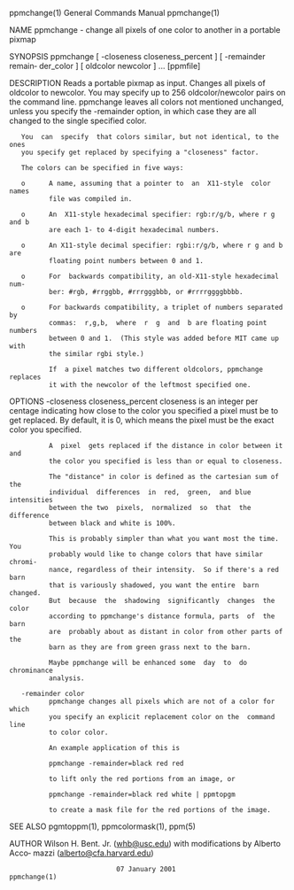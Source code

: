 ppmchange(1)               General Commands Manual               ppmchange(1)

NAME
       ppmchange  -  change  all pixels of one color to another in a portable
       pixmap

SYNOPSIS
       ppmchange  [  -closeness  closeness_percent  ]  [  -remainder  remain‐
       der_color ] [ oldcolor newcolor ] ...  [ppmfile]

DESCRIPTION
       Reads  a  portable pixmap as input.  Changes all pixels of oldcolor to
       newcolor.  You may specify up to 256 oldcolor/newcolor  pairs  on  the
       command  line.   ppmchange  leaves all colors not mentioned unchanged,
       unless you specify the -remainder option, in which case they  are  all
       changed to the single specified color.

       You  can  specify  that colors similar, but not identical, to the ones
       you specify get replaced by specifying a "closeness" factor.

       The colors can be specified in five ways:

       o      A name, assuming that a pointer to  an  X11-style  color  names
              file was compiled in.

       o      An  X11-style hexadecimal specifier: rgb:r/g/b, where r g and b
              are each 1- to 4-digit hexadecimal numbers.

       o      An X11-style decimal specifier: rgbi:r/g/b, where r g and b are
              floating point numbers between 0 and 1.

       o      For  backwards compatibility, an old-X11-style hexadecimal num‐
              ber: #rgb, #rrggbb, #rrrgggbbb, or #rrrrggggbbbb.

       o      For backwards compatibility, a triplet of numbers separated  by
              commas:  r,g,b,  where  r  g  and  b are floating point numbers
              between 0 and 1.  (This style was added before MIT came up with
              the similar rgbi style.)

              If  a pixel matches two different oldcolors, ppmchange replaces
              it with the newcolor of the leftmost specified one.

OPTIONS
       -closeness closeness_percent
              closeness is an integer per centage indicating how close to the
              color  you  specified  a  pixel  must  be  to get replaced.  By
              default, it is 0, which means the pixel must be the exact color
              you specified.

              A  pixel  gets replaced if the distance in color between it and
              the color you specified is less than or equal to closeness.

              The "distance" in color is defined as the cartesian sum of  the
              individual  differences  in  red,  green,  and blue intensities
              between the two  pixels,  normalized  so  that  the  difference
              between black and white is 100%.

              This is probably simpler than what you want most the time.  You
              probably would like to change colors that have similar  chromi‐
              nance, regardless of their intensity.  So if there's a red barn
              that is variously shadowed, you want the entire  barn  changed.
              But  because  the  shadowing  significantly  changes  the color
              according to ppmchange's distance formula, parts  of  the  barn
              are  probably about as distant in color from other parts of the
              barn as they are from green grass next to the barn.

              Maybe ppmchange will be enhanced some  day  to  do  chrominance
              analysis.

       -remainder color
              ppmchange changes all pixels which are not of a color for which
              you specify an explicit replacement color on the  command  line
              to color color.

              An example application of this is

              ppmchange -remainder=black red red

              to lift only the red portions from an image, or

              ppmchange -remainder=black red white | ppmtopgm

              to create a mask file for the red portions of the image.

SEE ALSO
       pgmtoppm(1), ppmcolormask(1), ppm(5)

AUTHOR
       Wilson  H. Bent. Jr. (whb@usc.edu) with modifications by Alberto Acco‐
       mazzi (alberto@cfa.harvard.edu)

                               07 January 2001                   ppmchange(1)
